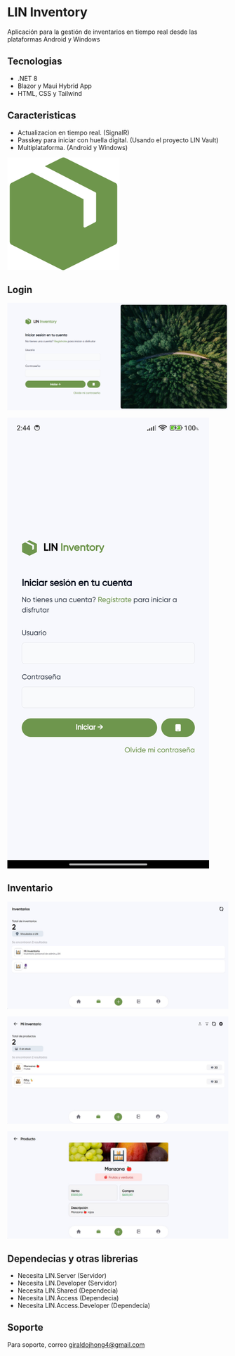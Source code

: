 # LIN Inventory

Aplicación para la gestión de inventarios en tiempo real desde las plataformas Android y Windows

## Tecnologias

- .NET 8
- Blazor y Maui Hybrid App
- HTML, CSS y Tailwind


## Caracteristicas

- Actualizacion en tiempo real. (SignalR)
- Passkey para iniciar con huella digital. (Usando el proyecto LIN Vault) 
- Multiplataforma. (Android y Windows)


![Logo](./Img/icono.png)


## Login

![Login en Windows](./Img/LoginW.png)

![Login en Android](./Img/LoginMobile.jpg)


## Inventario

![Inventario](./Img/InventoryW.jpg)

![Productos](./Img/ProductsW.jpg)

![Vista de producto](./Img/ProductViewW.jpg)


## Dependecias y otras librerias

- Necesita LIN.Server (Servidor)
- Necesita LIN.Developer (Servidor)
- Necesita LIN.Shared (Dependecia)
- Necesita LIN.Access (Dependecia)
- Necesita LIN.Access.Developer (Dependecia)

## Soporte

Para soporte, correo giraldojhong4@gmail.com

